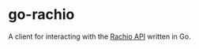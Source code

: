 # go-rachio

A client for interacting with the [Rachio
API](https://rachio.readme.io/v1.0/docs) written in Go.
